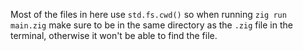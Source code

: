 Most of the files in here use `std.fs.cwd()` so when running `zig run main.zig` make sure to be in the same directory as the `.zig` file in the terminal, otherwise it won't be able to find the file.
